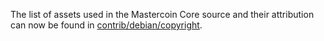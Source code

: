 The list of assets used in the Mastercoin Core source and their attribution can now be found in [contrib/debian/copyright](../contrib/debian/copyright).
